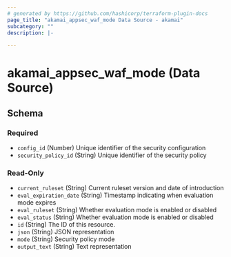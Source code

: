 ```yaml
---
# generated by https://github.com/hashicorp/terraform-plugin-docs
page_title: "akamai_appsec_waf_mode Data Source - akamai"
subcategory: ""
description: |-
  
---
```


# akamai_appsec_waf_mode (Data Source)





<!-- schema generated by tfplugindocs -->
## Schema

### Required

- `config_id` (Number) Unique identifier of the security configuration
- `security_policy_id` (String) Unique identifier of the security policy

### Read-Only

- `current_ruleset` (String) Current ruleset version and date of introduction
- `eval_expiration_date` (String) Timestamp indicating when evaluation mode expires
- `eval_ruleset` (String) Whether evaluation mode is enabled or disabled
- `eval_status` (String) Whether evaluation mode is enabled or disabled
- `id` (String) The ID of this resource.
- `json` (String) JSON representation
- `mode` (String) Security policy mode
- `output_text` (String) Text representation

